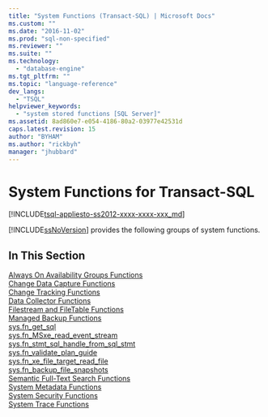 ```yaml
---
title: "System Functions (Transact-SQL) | Microsoft Docs"
ms.custom: ""
ms.date: "2016-11-02"
ms.prod: "sql-non-specified"
ms.reviewer: ""
ms.suite: ""
ms.technology: 
  - "database-engine"
ms.tgt_pltfrm: ""
ms.topic: "language-reference"
dev_langs: 
  - "TSQL"
helpviewer_keywords: 
  - "system stored functions [SQL Server]"
ms.assetid: 8ad860e7-e054-4186-80a2-03977e42531d
caps.latest.revision: 15
author: "BYHAM"
ms.author: "rickbyh"
manager: "jhubbard"
---
```

# System Functions for Transact-SQL
[!INCLUDE[tsql-appliesto-ss2012-xxxx-xxxx-xxx_md](../../includes/tsql-appliesto-ss2012-xxxx-xxxx-xxx-md.md)]

  [!INCLUDE[ssNoVersion](../../includes/ssnoversion-md.md)] provides the following groups of system functions.  
  
## In This Section  
 [Always On Availability Groups Functions](../../relational-databases/system-functions/always-on-availability-groups-functions-transact-sql.md)  
 [Change Data Capture Functions](../../relational-databases/system-functions/change-data-capture-functions-transact-sql.md)  
 [Change Tracking Functions](../../relational-databases/system-functions/change-tracking-functions-transact-sql.md)  
 [Data Collector Functions](../../relational-databases/system-functions/data-collector-functions-transact-sql.md)  
 [Filestream and FileTable Functions](../../relational-databases/system-functions/filestream-and-filetable-functions-transact-sql.md)  
 [Managed Backup Functions](../../relational-databases/system-functions/managed-backup-functions-transact-sql.md)  
 [sys.fn_get_sql](../../relational-databases/system-functions/sys-fn-get-sql-transact-sql.md)  
 [sys.fn_MSxe_read_event_stream](../../relational-databases/system-functions/sys-fn-msxe-read-event-stream-transact-sql.md)  
 [sys.fn_stmt_sql_handle_from_sql_stmt](../../relational-databases/system-functions/sys-fn-stmt-sql-handle-from-sql-stmt-transact-sql.md)  
 [sys.fn_validate_plan_guide](../../relational-databases/system-functions/sys-fn-validate-plan-guide-transact-sql.md)  
 [sys.fn_xe_file_target_read_file](../../relational-databases/system-functions/sys-fn-xe-file-target-read-file-transact-sql.md)  
 [sys.fn_backup_file_snapshots](../../relational-databases/system-functions/sys-fn-db-backup-file-snapshots-transact-sql.md)  
 [Semantic Full-Text Search Functions](../../relational-databases/system-functions/full-text-search-and-semantic-search-functions-transact-sql.md)  
 [System Metadata Functions](../../relational-databases/system-functions/system-metadata-functions.md)  
 [System Security Functions](../../relational-databases/system-functions/system-security-functions.md)  
 [System Trace Functions](../../relational-databases/system-functions/system-trace-functions.md)  
  